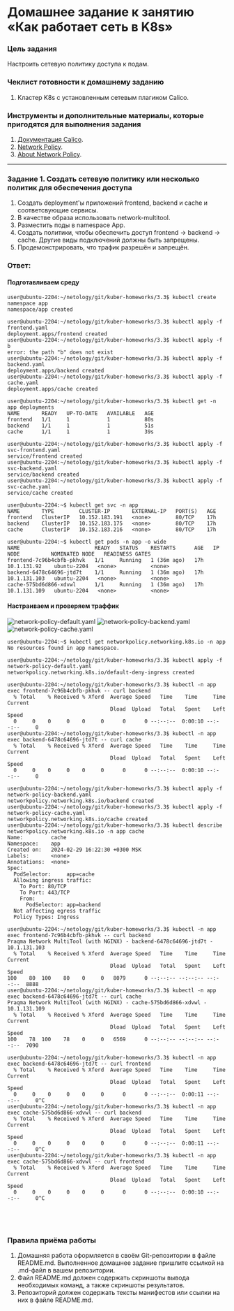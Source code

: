 # Домашнее задание к занятию «Как работает сеть в K8s»

### Цель задания

Настроить сетевую политику доступа к подам.

### Чеклист готовности к домашнему заданию

1. Кластер K8s с установленным сетевым плагином Calico.

### Инструменты и дополнительные материалы, которые пригодятся для выполнения задания

1. [Документация Calico](https://www.tigera.io/project-calico/).
2. [Network Policy](https://kubernetes.io/docs/concepts/services-networking/network-policies/).
3. [About Network Policy](https://docs.projectcalico.org/about/about-network-policy).

-----

### Задание 1. Создать сетевую политику или несколько политик для обеспечения доступа

1. Создать deployment'ы приложений frontend, backend и cache и соответсвующие сервисы.
2. В качестве образа использовать network-multitool.
3. Разместить поды в namespace App.
4. Создать политики, чтобы обеспечить доступ frontend -> backend -> cache. Другие виды подключений должны быть запрещены.
5. Продемонстрировать, что трафик разрешён и запрещён.

### Ответ:
#### Подготавливаем среду
```
user@ubuntu-2204:~/netology/git/kuber-homeworks/3.3$ kubectl create namespace app
namespace/app created

user@ubuntu-2204:~/netology/git/kuber-homeworks/3.3$ kubectl apply -f frontend.yaml
deployment.apps/frontend created
user@ubuntu-2204:~/netology/git/kuber-homeworks/3.3$ kubectl apply -f b
error: the path "b" does not exist
user@ubuntu-2204:~/netology/git/kuber-homeworks/3.3$ kubectl apply -f backend.yaml
deployment.apps/backend created
user@ubuntu-2204:~/netology/git/kuber-homeworks/3.3$ kubectl apply -f cache.yaml
deployment.apps/cache created

user@ubuntu-2204:~/netology/git/kuber-homeworks/3.3$ kubectl get -n app deployments
NAME       READY   UP-TO-DATE   AVAILABLE   AGE
frontend   1/1     1            1           80s
backend    1/1     1            1           51s
cache      1/1     1            1           39s

user@ubuntu-2204:~/netology/git/kuber-homeworks/3.3$ kubectl apply -f svc-frontend.yaml
service/frontend created
user@ubuntu-2204:~/netology/git/kuber-homeworks/3.3$ kubectl apply -f svc-backend.yaml
service/backend created
user@ubuntu-2204:~/netology/git/kuber-homeworks/3.3$ kubectl apply -f svc-cache.yaml
service/cache created

user@ubuntu-2204:~$ kubectl get svc -n app
NAME       TYPE        CLUSTER-IP       EXTERNAL-IP   PORT(S)   AGE
frontend   ClusterIP   10.152.183.191   <none>        80/TCP    17h
backend    ClusterIP   10.152.183.175   <none>        80/TCP    17h
cache      ClusterIP   10.152.183.216   <none>        80/TCP    17h

user@ubuntu-2204:~$ kubectl get pods -n app -o wide
NAME                        READY   STATUS    RESTARTS      AGE   IP             NODE          NOMINATED NODE   READINESS GATES
frontend-7c96b4cbfb-pkhvk   1/1     Running   1 (36m ago)   17h   10.1.131.92    ubuntu-2204   <none>           <none>
backend-6478c64696-jtd7t    1/1     Running   1 (36m ago)   17h   10.1.131.103   ubuntu-2204   <none>           <none>
cache-575bd6d866-xdvwl      1/1     Running   1 (36m ago)   17h   10.1.131.109   ubuntu-2204   <none>           <none>

```
#### Настраиваем и проверяем траффик
![network-policy-default.yaml](https://github.com/michail-77/kuber-homeworks/blob/main/3.3/network-policy-default.yaml)
![network-policy-backend.yaml](https://github.com/michail-77/kuber-homeworks/blob/main/3.3/network-policy-backend.yaml)
![network-policy-cache.yaml](https://github.com/michail-77/kuber-homeworks/blob/main/3.3/network-policy-cache.yaml)


```
user@ubuntu-2204:~$ kubectl get networkpolicy.networking.k8s.io -n app
No resources found in app namespace. 

user@ubuntu-2204:~/netology/git/kuber-homeworks/3.3$ kubectl apply -f network-policy-default.yaml
networkpolicy.networking.k8s.io/default-deny-ingress created

user@ubuntu-2204:~/netology/git/kuber-homeworks/3.3$ kubectl -n app exec frontend-7c96b4cbfb-pkhvk -- curl backend
  % Total    % Received % Xferd  Average Speed   Time    Time     Time  Current
                                 Dload  Upload   Total   Spent    Left  Speed
  0     0    0     0    0     0      0      0 --:--:--  0:00:10 --:--:--     0
user@ubuntu-2204:~/netology/git/kuber-homeworks/3.3$ kubectl -n app exec backend-6478c64696-jtd7t -- curl cache
  % Total    % Received % Xferd  Average Speed   Time    Time     Time  Current
                                 Dload  Upload   Total   Spent    Left  Speed
  0     0    0     0    0     0      0      0 --:--:--  0:00:10 --:--:--     0

user@ubuntu-2204:~/netology/git/kuber-homeworks/3.3$ kubectl apply -f network-policy-backend.yaml
networkpolicy.networking.k8s.io/backend created
user@ubuntu-2204:~/netology/git/kuber-homeworks/3.3$ kubectl apply -f network-policy-cache.yaml
networkpolicy.networking.k8s.io/cache created
user@ubuntu-2204:~/netology/git/kuber-homeworks/3.3$ kubectl describe networkpolicy.networking.k8s.io -n app cache
Name:         cache
Namespace:    app
Created on:   2024-02-29 16:22:30 +0300 MSK
Labels:       <none>
Annotations:  <none>
Spec:
  PodSelector:     app=cache
  Allowing ingress traffic:
    To Port: 80/TCP
    To Port: 443/TCP
    From:
      PodSelector: app=backend
  Not affecting egress traffic
  Policy Types: Ingress

user@ubuntu-2204:~/netology/git/kuber-homeworks/3.3$ kubectl -n app exec frontend-7c96b4cbfb-pkhvk -- curl backend
Praqma Network MultiTool (with NGINX) - backend-6478c64696-jtd7t - 10.1.131.103
  % Total    % Received % Xferd  Average Speed   Time    Time     Time  Current
                                 Dload  Upload   Total   Spent    Left  Speed
100    80  100    80    0     0   8079      0 --:--:-- --:--:-- --:--:--  8888
user@ubuntu-2204:~/netology/git/kuber-homeworks/3.3$ kubectl -n app exec backend-6478c64696-jtd7t -- curl cache
Praqma Network MultiTool (with NGINX) - cache-575bd6d866-xdvwl - 10.1.131.109
  % Total    % Received % Xferd  Average Speed   Time    Time     Time  Current
                                 Dload  Upload   Total   Spent    Left  Speed
100    78  100    78    0     0   6569      0 --:--:-- --:--:-- --:--:--  7090

user@ubuntu-2204:~/netology/git/kuber-homeworks/3.3$ kubectl -n app exec backend-6478c64696-jtd7t -- curl frontend
  % Total    % Received % Xferd  Average Speed   Time    Time     Time  Current
                                 Dload  Upload   Total   Spent    Left  Speed
  0     0    0     0    0     0      0      0 --:--:--  0:00:11 --:--:--     0^C
user@ubuntu-2204:~/netology/git/kuber-homeworks/3.3$ kubectl -n app exec cache-575bd6d866-xdvwl -- curl backend
  % Total    % Received % Xferd  Average Speed   Time    Time     Time  Current
                                 Dload  Upload   Total   Spent    Left  Speed
  0     0    0     0    0     0      0      0 --:--:--  0:00:11 --:--:--     0^C
user@ubuntu-2204:~/netology/git/kuber-homeworks/3.3$ kubectl -n app exec cache-575bd6d866-xdvwl -- curl frontend
  % Total    % Received % Xferd  Average Speed   Time    Time     Time  Current
                                 Dload  Upload   Total   Spent    Left  Speed
  0     0    0     0    0     0      0      0 --:--:--  0:00:10 --:--:--     0^C





```

### Правила приёма работы

1. Домашняя работа оформляется в своём Git-репозитории в файле README.md. Выполненное домашнее задание пришлите ссылкой на .md-файл в вашем репозитории.
2. Файл README.md должен содержать скриншоты вывода необходимых команд, а также скриншоты результатов.
3. Репозиторий должен содержать тексты манифестов или ссылки на них в файле README.md.
